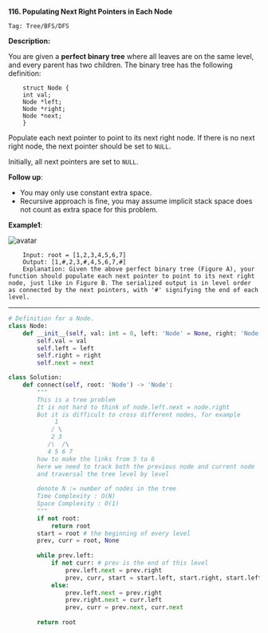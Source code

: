 **116. Populating Next Right Pointers in Each Node**

```Tag: Tree/BFS/DFS```

**Description:**

You are given a **perfect binary tree** where all leaves are on the same level, and every parent has two children. The binary tree has the following definition:

        struct Node {
        int val;
        Node *left;
        Node *right;
        Node *next;
        }

Populate each next pointer to point to its next right node. If there is no next right node, the next pointer should be set to ```NULL```.

Initially, all next pointers are set to ```NULL```.

**Follow up**:

+ You may only use constant extra space.
+ Recursive approach is fine, you may assume implicit stack space does not count as extra space for this problem.

**Example1**:

![avatar](Fig/116-E1.jpeg)

        Input: root = [1,2,3,4,5,6,7]
        Output: [1,#,2,3,#,4,5,6,7,#]
        Explanation: Given the above perfect binary tree (Figure A), your function should populate each next pointer to point to its next right node, just like in Figure B. The serialized output is in level order as connected by the next pointers, with '#' signifying the end of each level.

-----------

```python
# Definition for a Node.
class Node:
    def __init__(self, val: int = 0, left: 'Node' = None, right: 'Node' = None, next: 'Node' = None):
        self.val = val
        self.left = left
        self.right = right
        self.next = next

class Solution:
    def connect(self, root: 'Node') -> 'Node':
        """
        This is a tree problem
        It is not hard to think of node.left.next = node.right
        But it is difficult to cross different nodes, for example
             1
            / \
            2 3
           /\  /\
           4 5 6 7
        how to make the links from 5 to 6
        here we need to track both the previous node and current node
        and traversal the tree level by level
        
        denote N := number of nodes in the tree
        Time Complexity : O(N)
        Space Complexity : O(1)
        """
        if not root:
            return root
        start = root # the beginning of every level
        prev, curr = root, None
        
        while prev.left:
            if not curr: # prev is the end of this level
                prev.left.next = prev.right
                prev, curr, start = start.left, start.right, start.left # update to next level
            else:
                prev.left.next = prev.right
                prev.right.next = curr.left
                prev, curr = prev.next, curr.next
                
        return root
```
